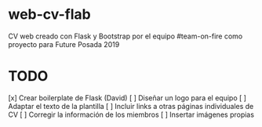 # web-cv-flab
CV web creado con Flask y Bootstrap por el equipo #team-on-fire como proyecto para Future Posada 2019

# TODO
[x] Crear boilerplate de Flask (David)
[ ] Diseñar un logo para el equipo
[ ] Adaptar el texto de la plantilla
[ ] Incluir links a otras páginas individuales de CV
[ ] Corregir la información de los miembros
[ ] Insertar imágenes propias